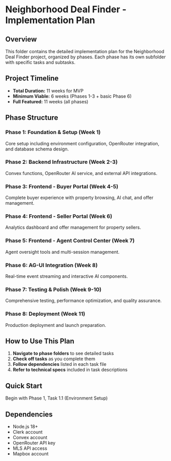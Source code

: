 # Neighborhood Deal Finder - Implementation Plan

## Overview
This folder contains the detailed implementation plan for the Neighborhood Deal Finder project, organized by phases. Each phase has its own subfolder with specific tasks and subtasks.

## Project Timeline
- **Total Duration:** 11 weeks for MVP
- **Minimum Viable:** 6 weeks (Phases 1-3 + basic Phase 6)
- **Full Featured:** 11 weeks (all phases)

## Phase Structure

### Phase 1: Foundation & Setup (Week 1)
Core setup including environment configuration, OpenRouter integration, and database schema design.

### Phase 2: Backend Infrastructure (Week 2-3)
Convex functions, OpenRouter AI service, and external API integrations.

### Phase 3: Frontend - Buyer Portal (Week 4-5)
Complete buyer experience with property browsing, AI chat, and offer management.

### Phase 4: Frontend - Seller Portal (Week 6)
Analytics dashboard and offer management for property sellers.

### Phase 5: Frontend - Agent Control Center (Week 7)
Agent oversight tools and multi-session management.

### Phase 6: AG-UI Integration (Week 8)
Real-time event streaming and interactive AI components.

### Phase 7: Testing & Polish (Week 9-10)
Comprehensive testing, performance optimization, and quality assurance.

### Phase 8: Deployment (Week 11)
Production deployment and launch preparation.

## How to Use This Plan

1. **Navigate to phase folders** to see detailed tasks
2. **Check off tasks** as you complete them
3. **Follow dependencies** listed in each task file
4. **Refer to technical specs** included in task descriptions

## Quick Start
Begin with Phase 1, Task 1.1 (Environment Setup)

## Dependencies
- Node.js 18+
- Clerk account
- Convex account
- OpenRouter API key
- MLS API access
- Mapbox account
